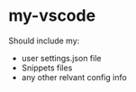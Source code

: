 # my-vscode

Should include my:
- user settings.json file
- Snippets files
- any other relvant config info
